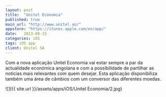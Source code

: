 ```yaml
---
layout: post
title:  "Unitel Economia"
published: true
main_url: "http://www.unitel.ao/"
appstore: "https://itunes.apple.com/en/app/"
date:   2013-08-15
categories: iOS
tags: iOS app
client: Unitel SA
---
```


Com a nova aplicação Unitel Economia vai estar sempre a par da actualidade económica angolana e com a possibilidade de partilhar as noticias mais relevantes com quem desejar.
Esta aplicação disponibiliza também uma área de câmbios com um conversor das diferentes moedas.

![]({{ site.url }}/assets/apps/iOS/Unitel Economia/2.jpg)